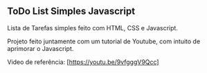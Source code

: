  ## ToDo List Simples Javascript

Lista de Tarefas simples feito com HTML, CSS e Javascript. 

Projeto feito juntamente com um tutorial de Youtube, com intuito de aprimorar o Javascript.

Video de referência: [https://youtu.be/9vfgggV9Qcc]